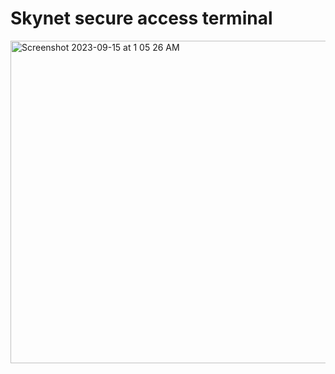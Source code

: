 # Skynet   secure access terminal
<img width="516" alt="Screenshot 2023-09-15 at 1 05 26 AM" src="https://github.com/sudo-self/skynet/assets/119916323/41f4b6c4-ddfa-4e99-9159-ac9f337db398">


